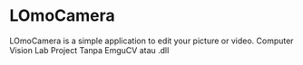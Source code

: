 # LOmoCamera
LOmoCamera is a simple application to edit your picture or video.
Computer Vision Lab Project Tanpa EmguCV atau .dll
